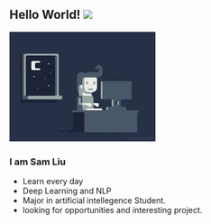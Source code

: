 ## Hello World! <img src="https://raw.githubusercontent.com/iampavangandhi/iampavangandhi/master/gifs/Hi.gif" width="30px">

![photo](https://raw.githubusercontent.com/SamLiu666/machine-learning/master/profile.jpg)

### I am Sam Liu

- Learn every day
- Deep Learning  and NLP
- Major in artificial intellegence Student. 
- looking for opportunities and interesting project.
